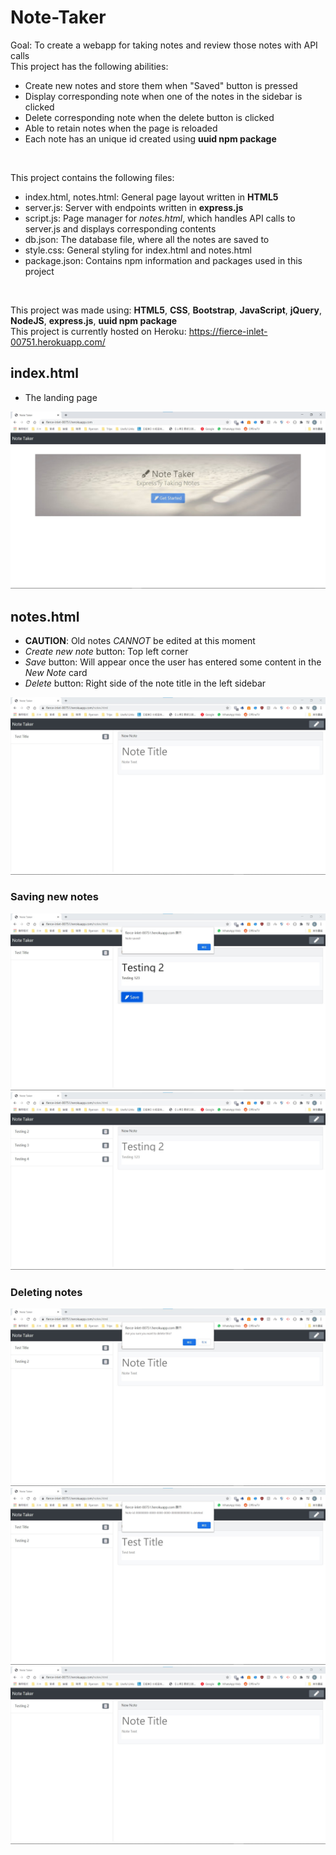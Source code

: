 # Note-Taker
Goal: To create a webapp for taking notes and review those notes with API calls<br>
This project has the following abilities:
- Create new notes and store them when "Saved" button is pressed
- Display corresponding note when one of the notes in the sidebar is clicked
- Delete corresponding note when the delete button is clicked
- Able to retain notes when the page is reloaded
- Each note has an unique id created using **uuid npm package**

<br>

This project contains the following files:
- index.html, notes.html: General page layout written in **HTML5**
- server.js: Server with endpoints written in **express.js**
- script.js: Page manager for *notes.html*, which handles API calls to server.js and displays corresponding contents
- db.json: The database file, where all the notes are saved to
- style.css: General styling for index.html and notes.html
- package.json: Contains npm information and packages used in this project

<br>

This project was made using: **HTML5**,  **CSS**, **Bootstrap**, **JavaScript**, **jQuery**, **NodeJS**, **express.js**, **uuid npm package** <br>
This project is currently hosted on Heroku: https://fierce-inlet-00751.herokuapp.com/ <br>

## index.html
- The landing page
<img src="./img/readme/index.jpg" alt="Index page showcase" style="margin-left: auto; margin-right: auto" />

## notes.html
- **CAUTION**: Old notes *CANNOT* be edited at this moment
- *Create new note* button: Top left corner
- *Save* button: Will appear once the user has entered some content in the *New Note* card
- *Delete* button: Right side of the note title in the left sidebar
<img src="./img/readme/notes.jpg" alt="Notes page showcase" style="margin-left: auto; margin-right: auto" />

### Saving new notes
<img src="./img/readme/newNotes.jpg" alt="Saving showcase" style="margin-left: auto; margin-right: auto" />
<img src="./img/readme/displayingNote.jpg" alt="Display note showcase" style="margin-left: auto; margin-right: auto" />

### Deleting notes
<img src="./img/readme/beforeDelete.jpg" alt="Delete 1 showcase" style="margin-left: auto; margin-right: auto" />
<img src="./img/readme/duringDelete.jpg" alt="Delete 2 showcase" style="margin-left: auto; margin-right: auto" />
<img src="./img/readme/afterDelete.jpg" alt="Delete 3 showcase" style="margin-left: auto; margin-right: auto" />

